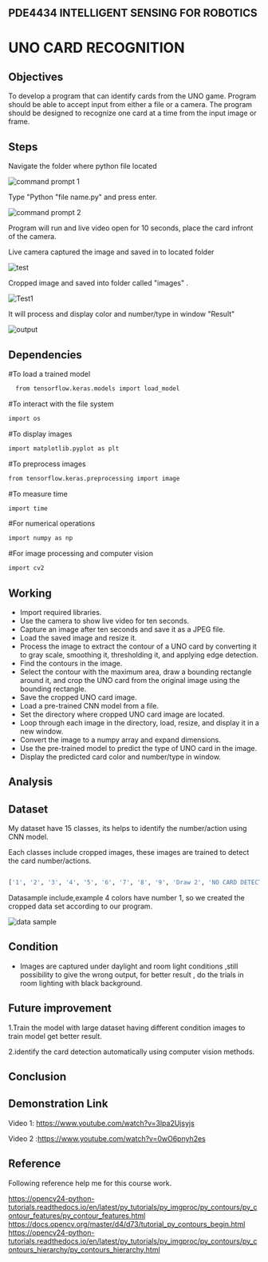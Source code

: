 ## PDE4434 INTELLIGENT SENSING FOR ROBOTICS


# UNO CARD RECOGNITION



## Objectives

To develop a program that can identify cards from the UNO game. Program should be able to accept input from either a file or a camera. The program should be designed to recognize one card at a time from the input image or frame.


## Steps

Navigate the folder where python file located


![command prompt 1](https://user-images.githubusercontent.com/117764288/235130156-9b672e73-0365-4e75-be58-77a66a2822cc.JPG)



Type "Python "file name.py" and press enter.


![command prompt 2](https://user-images.githubusercontent.com/117764288/235139091-1ebce26c-1d38-43fe-894c-97ee0e1bd421.JPG)

Program will run and live video open for 10 seconds, place the card infront of the camera.


Live camera captured the image and saved in to located folder


![test](https://user-images.githubusercontent.com/117764288/235215245-78f5ca78-7aa7-4a94-8d97-aebbcf398392.jpeg)


Cropped image and saved into folder called "images" .


![Test1](https://user-images.githubusercontent.com/117764288/235215313-d664306d-d76c-4013-8322-ccee69e6c8d4.jpeg)




It will process and display  color and number/type in window "Result"


  
![output](https://user-images.githubusercontent.com/117764288/235216180-86088767-79e6-4d18-a4b6-c4e3731c9393.JPG)



## Dependencies
 #To load a trained model
```bash
  from tensorflow.keras.models import load_model 
```
   #To interact with the file system
  
```bash
import os
```
  #To display images
```bash   
import matplotlib.pyplot as plt

```
 #To preprocess images
 
```bash   
from tensorflow.keras.preprocessing import image

```
#To measure time
  
```bash  
import time 
```
 #For numerical operations  
```bash  
import numpy as np 
```
 #For image processing and computer vision
 
```bash  
import cv2  
```   
    
    

## Working


- Import required libraries.
- Use the camera to show live video for ten seconds.
- Capture an image after ten seconds and save it as a JPEG file.
- Load the saved image and resize it.
- Process the image to extract the contour of a UNO card by converting it to gray scale, smoothing it, thresholding it, and applying edge detection.
- Find the contours in the image.
- Select the contour with the maximum area, draw a bounding rectangle around it, and crop the UNO card from the original image using the bounding rectangle. 
- Save the cropped UNO card image.
- Load a pre-trained CNN model from a file.
- Set the directory where cropped UNO card image are located.
- Loop through each image in the directory, load, resize, and display it in a new window.
- Convert the image to a numpy array and expand dimensions.
- Use the pre-trained model to predict the type of UNO card in the image.
- Display the predicted card color and number/type in window.





## Analysis



  
  










## Dataset 

My dataset have 15 classes, its helps to identify the number/action using CNN model.

Each classes include cropped images, these images are trained to detect the card number/actions.

```bash

['1', '2', '3', '4', '5', '6', '7', '8', '9', 'Draw 2', 'NO CARD DETECTED', 'Reverese', 'Wild card', 'Wild card draw 4', 'skip']

```

Datasample include,example 4 colors have number 1, so we created the cropped data set according to our program.


![data sample](https://user-images.githubusercontent.com/117764288/235218374-16d7d0fd-3c00-4e40-892e-bb1899700976.JPG)


## Condition

- Images are captured under daylight and room light conditions ,still possibility to give the wrong output, for better result , do the trials in room lighting with black background.


## Future improvement

1.Train the model with large dataset having different condition images to train model get better result.

2.identify the card detection automatically using computer vision methods.











## Conclusion






## Demonstration Link 


Video 1: https://www.youtube.com/watch?v=3lpa2Ujsyjs

Video 2 :https://www.youtube.com/watch?v=0wO6pnyh2es




## Reference

Following reference help me for this course work.

https://opencv24-python-tutorials.readthedocs.io/en/latest/py_tutorials/py_imgproc/py_contours/py_contour_features/py_contour_features.html<br>
https://docs.opencv.org/master/d4/d73/tutorial_py_contours_begin.html<br>
https://opencv24-python-tutorials.readthedocs.io/en/latest/py_tutorials/py_imgproc/py_contours/py_contours_hierarchy/py_contours_hierarchy.html




